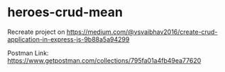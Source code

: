 # heroes-crud-mean
Recreate project on https://medium.com/@vsvaibhav2016/create-crud-application-in-express-js-9b88a5a94299

Postman Link: https://www.getpostman.com/collections/795fa01a4fb49ea77620
